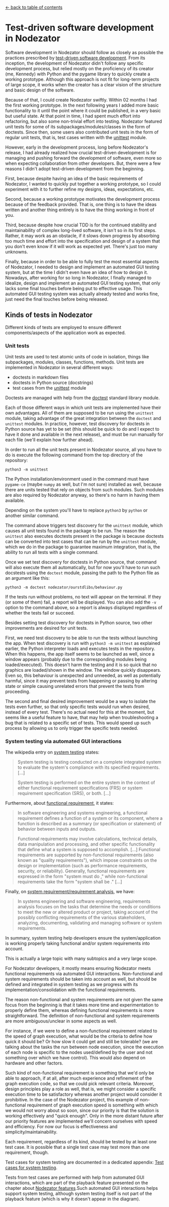 
[← back to table of contents](README.md)

# Test-driven software development in Nodezator

Software development in Nodezator should follow as closely as possible the practices prescribed by [test-driven software development](https://en.wikipedia.org/wiki/Test-driven_development). From its inception, the development of Nodezator didn't follow any specific development process, but relied mostly on the proficiency of its creator (me, Kennedy) with Python and the pygame library to quickly create a working prototype. Although this approach is not fit for long-term projects of large scope, it works when the creator has a clear vision of the structure and basic design of the software.

Because of that, I could create Nodezator swiftly. Within 02 months I had the first working prototype. In the next following years I added more basic functionality to it until the point where it could be published, in a very basic but useful state. At that point in time, I had spent much effort into refactoring, but also some non-trivial effort into testing. Nodezator featured unit tests for some of its subpackages/modules/classes in the form of doctests. Since then, some users also contributed unit tests in the form of regular unit tests, that is, test cases written with the [unittest](https://docs.python.org/3/library/unittest.html) module.

However, early in the development process, long before Nodezator's release, I had already realized how crucial test-driven development is for managing and pushing forward the development of software, even more so when expecting collaboration from other developers. But, there were a few reasons I didn't adopt test-driven development from the beginning.

First, because despite having an idea of the basic requirements of Nodezator, I wanted to quickly put together a working prototype, so I could experiment with it to further refine my designs, ideas, expectations, etc.

Second, because a working prototype motivates the development process because of the feedback provided. That is, one thing is to have the ideas written and another thing entirely is to have the thing working in front of you.

Third, because despite how crucial TDD is for the continued stability and maintainability of complex long-lived software, it isn't so in its first steps. Rather, it may work as an obstacle, if it slows down progress by absorbing too much time and effort into the specification and design of a system that you don't even know if it will work as expected yet. There's just too many unknowns.

Finally, because in order to be able to fully test the most essential aspects of Nodezator, I needed to design and implement an automated GUI testing system, but at the time I didn't even have an idea of how to design it. Nowadays, after working for so long in Nodezator, I finally managed to idealize, design and implement an automated GUI testing system, that only lacks some final touches before being put to effective usage. This automated GUI testing system was actually already tested and works fine, just need the final touches before being released.



## Kinds of tests in Nodezator

Different kinds of tests are employed to ensure different components/aspects of the application work as expected.



### Unit tests

Unit tests are used to test atomic units of code in isolation, things like subpackages, modules, classes, functions, methods. Unit tests are implemented in Nodezator in several different ways:

- doctests in markdown files
- doctests in Python source (docstrings)
- test cases from the [unittest](https://docs.python.org/3/library/unittest.html) module

Doctests are managed with help from the [doctest](https://docs.python.org/3/library/doctest.html) standard library module.

Each of those different ways in which unit tests are implemented have their own advantages. All of them are supposed to be run using the `unittest` module, taking advantage of the great integration between the `doctest` and `unittest` modules. In practice, however, test discovery for doctests in Python source has yet to be set (this should be quick to do and I expect to have it done and available in the next release), and must be run manually for each file (we'll explain how further ahead).

In order to run all the unit tests present in Nodezator source, all you have to do is execute the following command from the top directory of the repository:

```
python3 -m unittest
```

The Python installation/environment used in the command must have `pygame-ce` (maybe `numpy` as well, but I'm not sure) installed as well, because there are units tested that rely on objects from such modules. Such modules are also required by Nodezator anyway, so there's no harm in having them available.

Depending on the system you'll have to replace `python3` by `python` or another similar command.

The command above triggers test discovery for the `unittest` module, which causes all unit tests found in the package to be run. The reason the `unittest` also executes doctests present in the package is because doctests can be converted into test cases that can be run by the `unittest` module, which we do in the package to guarantee maximum integration, that is, the ability to run all tests with a single command.

Once we set test discovery for doctests in Python source, that command will also execute them all automatically, but for now you'll have to run such docstests using the `doctest` module, passing the path to the Python file as an argument like this:

```
python3 -m doctest nodezator/ourstdlibs/behaviour.py
```

If the tests run without problems, no text will appear on the terminal. If they (or some of them) fail, a report will be displayed. You can also add the `-v` option to the command above, so a report is always displayed regardless of whether the tests fail or succeed.

Besides setting test discovery for doctests in Python source, two other improvements are desired for unit tests.

First, we need test discovery to be able to run the tests without launching the app. When test discovery is run with `python3 -m unittest` as explained earlier, the Python interpreter loads and executes tests in the repository. When this happens, the app itself seems to be launched as well, since a window appears (probably due to the corresponding modules being loaded/executed). This doesn't harm the testing and it is so quick that no graphics are loaded/shown in the window. The window quickly disappears. Even so, this behaviour is unexpected and unneeded, as well as potentially harmful, since it may prevent tests from happening or passing by altering state or simple causing unrelated errors that prevent the tests from proceeding.

The second and final desired improvement would be a way to isolate the tests even further, so that only specific tests would run when desired, instead of every test. There's no actual need for this at the moment, but seems like a useful feature to have, that may help when troubleshooting a bug that is related to a specific set of tests. This would speed up such process by allowing us to only trigger the specific tests needed.



### System testing via automated GUI interactions

The wikipedia entry on [system testing](https://en.wikipedia.org/wiki/System_testing) states:

> System testing is testing conducted on a complete integrated system to evaluate the system's compliance with its specified requirements. [...]
>
> System testing is performed on the entire system in the context of either functional requirement specifications (FRS) or system requirement specification (SRS), or both. [...]

Furthermore, about [functional requirement](https://en.wikipedia.org/wiki/Functional_requirement), it states:

> In software engineering and systems engineering, a functional requirement defines a function of a system or its component, where a function is described as a summary (or specification or statement) of behavior between inputs and outputs.
>
> Functional requirements may involve calculations, technical details, data manipulation and processing, and other specific functionality that define what a system is supposed to accomplish. [...] Functional requirements are supported by non-functional requirements (also known as "quality requirements"), which impose constraints on the design or implementation (such as performance requirements, security, or reliability). Generally, functional requirements are expressed in the form "system must do <requirement>," while non-functional requirements take the form "system shall be <requirement>." [...]

Finally, on [system requirement/requirement analysis](https://en.wikipedia.org/wiki/Requirements_analysis), we have:

> In systems engineering and software engineering, requirements analysis focuses on the tasks that determine the needs or conditions to meet the new or altered product or project, taking account of the possibly conflicting requirements of the various stakeholders, analyzing, documenting, validating and managing software or system requirements.

In summary, system testing help developers ensure the system/application is working properly taking functional and/or system requirements into account.

This is actually a large topic with many subtopics and a very large scope.

For Nodezator developers, it mostly means ensuring Nodezator meets functional requirements via automated GUI interactions. Non-functional and system requirements should be taken into account as well, but should be defined and integrated in system testing as we progress with its implementation/consolidation with the functional requirements.

The reason non-functional and system requirements are not given the same focus from the beginning is that it takes more time and experimentation to properly define them, whereas defining functional requirements is more straightforward. The definition of non-functional and system requirements are more ambiguous/unclear in some aspects as well.

For instance, if we were to define a non-functional requirement related to the speed of graph execution, what would be the criteria to define how quick it should be? Or how slow it could get and still be tolerable? (we are talking about the tasks the run between node execution, since the execution of each node is specific to the nodes used/defined by the user and not something over which we have control). This would also depend on hardware and other factors.

Such kind of non-functional requirement is something that we'd only be able to approach, if at all, after much experience and refinement of the graph execution code, so that we could pick relevant criteria. Moreover, design principles play a role as well, that is, we might consider a specific execution time to be satisfactory whereas another project would consider it prohibitive. In the case of the Nodezator project, this example of non-functional requirement of graph execution speed is something with which we would not worry about so soon, since our priority is that the solution is working effectively and "quick enough". Only in the more distant future after our priority features are implemented we'll concern ourselves with speed and efficiency. For now our focus is effectiveness and simplicity/maintainability.

Each requirement, regardless of its kind, should be tested by at least one test case. It is possible that a single test case may test more than one requirement, though.

Test cases for system testing are documented in a dedicated appendix: [Test cases for system testing](apx-test-cases-system-testing/README.md).

Tests from test cases are performed with help from automated GUI interactions, which are part of the playback feature presented on the chapter about [Nodezator features](ch-nodezator-features.md).Such automated GUI interactions helps support system testing, although system testing itself is not part of the playback feature (which is why it doesn't appear in the diagram).

